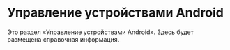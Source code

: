 # Управление устройствами Android

Это раздел «Управление устройствами Android». Здесь будет размещена справочная информация.